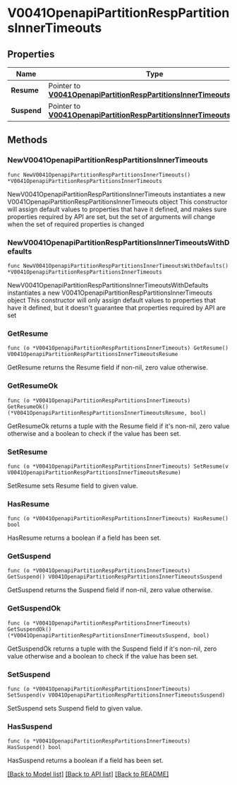 # V0041OpenapiPartitionRespPartitionsInnerTimeouts

## Properties

Name | Type | Description | Notes
------------ | ------------- | ------------- | -------------
**Resume** | Pointer to [**V0041OpenapiPartitionRespPartitionsInnerTimeoutsResume**](V0041OpenapiPartitionRespPartitionsInnerTimeoutsResume.md) |  | [optional] 
**Suspend** | Pointer to [**V0041OpenapiPartitionRespPartitionsInnerTimeoutsSuspend**](V0041OpenapiPartitionRespPartitionsInnerTimeoutsSuspend.md) |  | [optional] 

## Methods

### NewV0041OpenapiPartitionRespPartitionsInnerTimeouts

`func NewV0041OpenapiPartitionRespPartitionsInnerTimeouts() *V0041OpenapiPartitionRespPartitionsInnerTimeouts`

NewV0041OpenapiPartitionRespPartitionsInnerTimeouts instantiates a new V0041OpenapiPartitionRespPartitionsInnerTimeouts object
This constructor will assign default values to properties that have it defined,
and makes sure properties required by API are set, but the set of arguments
will change when the set of required properties is changed

### NewV0041OpenapiPartitionRespPartitionsInnerTimeoutsWithDefaults

`func NewV0041OpenapiPartitionRespPartitionsInnerTimeoutsWithDefaults() *V0041OpenapiPartitionRespPartitionsInnerTimeouts`

NewV0041OpenapiPartitionRespPartitionsInnerTimeoutsWithDefaults instantiates a new V0041OpenapiPartitionRespPartitionsInnerTimeouts object
This constructor will only assign default values to properties that have it defined,
but it doesn't guarantee that properties required by API are set

### GetResume

`func (o *V0041OpenapiPartitionRespPartitionsInnerTimeouts) GetResume() V0041OpenapiPartitionRespPartitionsInnerTimeoutsResume`

GetResume returns the Resume field if non-nil, zero value otherwise.

### GetResumeOk

`func (o *V0041OpenapiPartitionRespPartitionsInnerTimeouts) GetResumeOk() (*V0041OpenapiPartitionRespPartitionsInnerTimeoutsResume, bool)`

GetResumeOk returns a tuple with the Resume field if it's non-nil, zero value otherwise
and a boolean to check if the value has been set.

### SetResume

`func (o *V0041OpenapiPartitionRespPartitionsInnerTimeouts) SetResume(v V0041OpenapiPartitionRespPartitionsInnerTimeoutsResume)`

SetResume sets Resume field to given value.

### HasResume

`func (o *V0041OpenapiPartitionRespPartitionsInnerTimeouts) HasResume() bool`

HasResume returns a boolean if a field has been set.

### GetSuspend

`func (o *V0041OpenapiPartitionRespPartitionsInnerTimeouts) GetSuspend() V0041OpenapiPartitionRespPartitionsInnerTimeoutsSuspend`

GetSuspend returns the Suspend field if non-nil, zero value otherwise.

### GetSuspendOk

`func (o *V0041OpenapiPartitionRespPartitionsInnerTimeouts) GetSuspendOk() (*V0041OpenapiPartitionRespPartitionsInnerTimeoutsSuspend, bool)`

GetSuspendOk returns a tuple with the Suspend field if it's non-nil, zero value otherwise
and a boolean to check if the value has been set.

### SetSuspend

`func (o *V0041OpenapiPartitionRespPartitionsInnerTimeouts) SetSuspend(v V0041OpenapiPartitionRespPartitionsInnerTimeoutsSuspend)`

SetSuspend sets Suspend field to given value.

### HasSuspend

`func (o *V0041OpenapiPartitionRespPartitionsInnerTimeouts) HasSuspend() bool`

HasSuspend returns a boolean if a field has been set.


[[Back to Model list]](../README.md#documentation-for-models) [[Back to API list]](../README.md#documentation-for-api-endpoints) [[Back to README]](../README.md)


